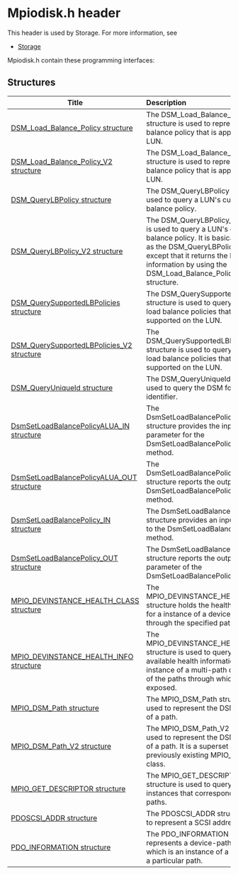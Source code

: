 # Mpiodisk.h header


This header is used by Storage. For more information, see
- [Storage](../_storage/index.md)

Mpiodisk.h contain these programming interfaces:


## Structures

| Title   | Description   |
| ---- |:---- |
| [DSM_Load_Balance_Policy structure](ns-mpiodisk--dsm-load-balance-policy.md) | The DSM_Load_Balance_Policy structure is used to represent a load balance policy that is applied to a LUN. |
| [DSM_Load_Balance_Policy_V2 structure](ns-mpiodisk--dsm-load-balance-policy-v2.md) | The DSM_Load_Balance_Policy_V2 structure is used to represent a load balance policy that is applied to a LUN. |
| [DSM_QueryLBPolicy structure](ns-mpiodisk--dsm-querylbpolicy.md) | The DSM_QueryLBPolicy structure is used to query a LUN's current load balance policy. |
| [DSM_QueryLBPolicy_V2 structure](ns-mpiodisk--dsm-querylbpolicy-v2.md) | The DSM_QueryLBPolicy_V2 structure is used to query a LUN's current load balance policy. It is basically the same as the DSM_QueryLBPolicy structure except that it returns the load balance information by using the DSM_Load_Balance_Policy_V2 structure. |
| [DSM_QuerySupportedLBPolicies structure](ns-mpiodisk--dsm-querysupportedlbpolicies.md) | The DSM_QuerySupportedLBPolicies structure is used to query the list of load balance policies that are supported on the LUN. |
| [DSM_QuerySupportedLBPolicies_V2 structure](ns-mpiodisk--dsm-querysupportedlbpolicies-v2.md) | The DSM_QuerySupportedLBPolicies_V2 structure is used to query the list of load balance policies that are supported on the LUN. |
| [DSM_QueryUniqueId structure](ns-mpiodisk--dsm-queryuniqueid.md) | The DSM_QueryUniqueId structure is used to query the DSM for a unique identifier. |
| [DsmSetLoadBalancePolicyALUA_IN structure](ns-mpiodisk--dsmsetloadbalancepolicyalua-in.md) | The DsmSetLoadBalancePolicyALUA_IN structure provides the input parameter for the DsmSetLoadBalancePolicyALUA method. |
| [DsmSetLoadBalancePolicyALUA_OUT structure](ns-mpiodisk--dsmsetloadbalancepolicyalua-out.md) | The DsmSetLoadBalancePolicyALUA_OUT structure reports the output of the DsmSetLoadBalancePolicyALUA method. |
| [DsmSetLoadBalancePolicy_IN structure](ns-mpiodisk--dsmsetloadbalancepolicy-in.md) | The DsmSetLoadBalancePolicy_IN structure provides an input parameter to the DsmSetLoadBalancePolicy method. |
| [DsmSetLoadBalancePolicy_OUT structure](ns-mpiodisk--dsmsetloadbalancepolicy-out.md) | The DsmSetLoadBalancePolicy_OUT structure reports the output parameter of the DsmSetLoadBalancePolicy method. |
| [MPIO_DEVINSTANCE_HEALTH_CLASS structure](ns-mpiodisk--mpio-devinstance-health-class.md) | The MPIO_DEVINSTANCE_HEALTH_CLASS structure holds the health information for a instance of a device exposed through the specified path identifiers. |
| [MPIO_DEVINSTANCE_HEALTH_INFO structure](ns-mpiodisk--mpio-devinstance-health-info.md) | The MPIO_DEVINSTANCE_HEALTH_INFO structure is used to query the available health information for every instance of a multi-path disk on each of the paths through which it is exposed. |
| [MPIO_DSM_Path structure](ns-mpiodisk--mpio-dsm-path.md) | The MPIO_DSM_Path structure is used to represent the DSM's definition of a path. |
| [MPIO_DSM_Path_V2 structure](ns-mpiodisk--mpio-dsm-path-v2.md) | The MPIO_DSM_Path_V2 structure is used to represent the DSM's definition of a path. It is a superset of the previously existing MPIO_DSM_Path class. |
| [MPIO_GET_DESCRIPTOR structure](ns-mpiodisk--mpio-get-descriptor.md) | The MPIO_GET_DESCRIPTOR structure is used to query for LUN instances that correspond to various paths. |
| [PDOSCSI_ADDR structure](ns-mpiodisk--pdoscsi-addr.md) | The PDOSCSI_ADDR structure is used to represent a SCSI address. |
| [PDO_INFORMATION structure](ns-mpiodisk--pdo-information.md) | The PDO_INFORMATION structure represents a device-path pairing, which is an instance of a LUN through a particular path. |
